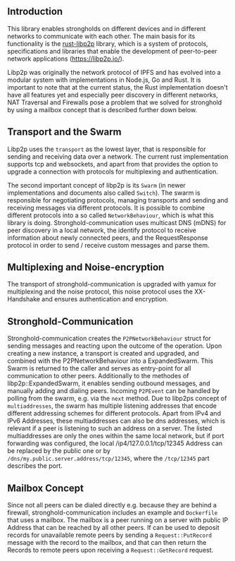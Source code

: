 ## Introduction

This library enables strongholds on different devices and in different networks to communicate with each other.
The main basis for its functionality is the [rust-libp2p](https://github.com/libp2p/rust-libp2p) library, which is a system of protocols, specifications and libraries that enable the development of peer-to-peer network applications (https://libp2p.io/).

Libp2p was originally the network protocol of IPFS and has evolved into a modular system with implementations in Node.js, Go and Rust. It is important to note that at the current status, the Rust implementation doesn't have all features yet and especially peer discovery in different networks, NAT Traversal and Firewalls pose a problem that we solved for stronghold by using a mailbox concept that is described further down below.

## Transport and the Swarm

Libp2p uses the `transport` as the lowest layer, that is responsible for sending and receiving data over a network.
The current rust implementation supports tcp and websockets, and apart from that provides the option to upgrade a connection with protocols for multiplexing and authentication.

The second important concept of libp2p is its `Swarm` (in newer implementations and documents also called `Switch`).
The swarm is responsible for negotiating protocols, managing transports and sending and receiving messages via different protocols. It is possible to combine different protocols into a so called `NetworkBehaviour`, which is what this library is doing. Stronghold-communication uses multicast DNS (mDNS) for peer discovery in a local network, the identify protocol to receive information about newly connected peers, and the RequestResponse protocol in order to send / receive custom messages and parse them.

## Multiplexing and Noise-encryption

The transport of stronghold-communication is upgraded with yamux for multiplexing and the noise protocol, this noise protocol uses the XX-Handshake and ensures authentication and encryption.

## Stronghold-Communication

Stronghold-communication creates the `P2PNetworkBehaviour` struct for sending messages and reacting upon the outcome of the operation. Upon creating a new instance, a transport is created and upgraded, and combined with the P2PNetworkBehaviour into a ExpandedSwarm. This Swarm is returned to the caller and serves as entry-point for all communication to other peers. Additionally to the methodes of libp2p::ExpandedSwarm, it enables sending outbound messages, and manually adding and dialing peers. Incoming `P2PEvent` can be handled by polling from the swarm, e.g. via the `next` method. Due to libp2ps concept of `multiaddresses`, the swarm has multiple listening addresses that encode different addressing schemes for different protocols. Apart from IPv4 and IPv6 Addresses, these multiaddresses can also be dns addresses, which is relevant if a peer is listening to such an address on a server.
The listed multiaddresses are only the ones within the same local network, but if port forwarding was configured, the local /ip4/127.0.0.1/tcp/12345 Address can be replaced by the public one or by `/dns/my.public.server.address/tcp/12345`, where the `/tcp/12345` part describes the port.

## Mailbox Concept

Since not all peers can be dialed directly e.g. because they are behind a firewall, stronghold-communication includes an example and `Dockerfile` that uses a mailbox. The mailbox is a peer running on a server with public IP Address that can be reached by all other peers. If can be used to deposit records for unavailable remote peers by sending a `Request::PutRecord` message with the record to the mailbox, and that can then return the Records to remote peers upon receiving a `Request::GetRecord` request.
